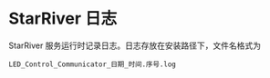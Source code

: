 # StarRiver 日志

StarRiver 服务运行时记录日志。日志存放在安装路径下，文件名格式为

```
LED_Control_Communicator_日期_时间.序号.log
```
